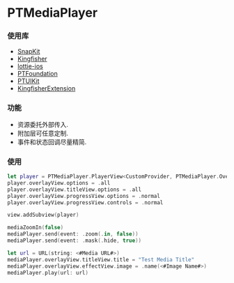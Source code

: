 # PTMediaPlayer
### 使用库
* [SnapKit](https://github.com/SnapKit/SnapKit.git)
* [Kingfisher](https://github.com/onevcat/Kingfisher.git)
* [lottie-ios](https://github.com/SoalHuang/lottie-ios.git)
* [PTFoundation](http://code.putao.io/ios_client/PTFoundation.git)
* [PTUIKit](http://code.putao.io/ios_client/PTUIKit.git)
* [KingfisherExtension](http://code.putao.io/ios_client/KingfisherExtension.git)

### 功能
* 资源委托外部传入.
* 附加层可任意定制.
* 事件和状态回调尽量精简.

### 使用
```swift
let player = PTMediaPlayer.PlayerView<CustomProvider, PTMediaPlayer.OverlayView>(delegate: self)
player.overlayView.options = .all
player.overlayView.titleView.options = .all
player.overlayView.progressView.options = .normal
player.overlayView.progressView.controls = .normal

view.addSubview(player)

mediaZoomIn(false)
mediaPlayer.send(event: .zoom(.in, false))
mediaPlayer.send(event: .mask(.hide, true))

let url = URL(string: <#Media URL#>)
mediaPlayer.overlayView.titleView.title = "Test Media Title"
mediaPlayer.overlayView.effectView.image = .name(<#Image Name#>)
mediaPlayer.play(url: url)
        
```
